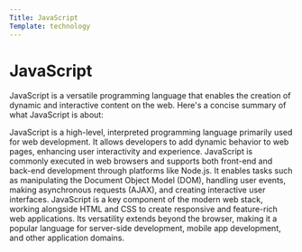 ```yaml
---
Title: JavaScript
Template: technology
---
```

JavaScript
==========================

JavaScript is a versatile programming language that enables the creation of dynamic and interactive content on the web. Here's a concise summary of what JavaScript is about:

JavaScript is a high-level, interpreted programming language primarily used for web development. It allows developers to add dynamic behavior to web pages, enhancing user interactivity and experience. JavaScript is commonly executed in web browsers and supports both front-end and back-end development through platforms like Node.js. It enables tasks such as manipulating the Document Object Model (DOM), handling user events, making asynchronous requests (AJAX), and creating interactive user interfaces. JavaScript is a key component of the modern web stack, working alongside HTML and CSS to create responsive and feature-rich web applications. Its versatility extends beyond the browser, making it a popular language for server-side development, mobile app development, and other application domains.